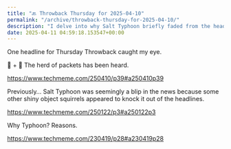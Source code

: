 ```yaml
---
title: "🔙 Throwback Thursday for 2025-04-10"
permalink: "/archive/throwback-thursday-for-2025-04-10/"
description: "I delve into why Salt Typhoon briefly faded from the headlines amid other distractions."
date: 2025-04-11 04:59:18.153547+00:00
---
```


<!-- buttondown-editor-mode: fancy --><p>One headline for Thursday Throwback caught my eye.</p><p>🧂 + 🛜 The herd of packets has been heard.</p><p><a target="_blank" rel="noopener noreferrer nofollow" href="https://www.techmeme.com/250410/p39#a250410p39">https://www.techmeme.com/250410/p39#a250410p39</a></p><p>Previously… Salt Typhoon was seemingly a blip in the news because some other shiny object squirrels appeared to knock it out of the headlines.</p><p><a target="_blank" rel="noopener noreferrer nofollow" href="https://www.techmeme.com/250122/p3#a250122p3">https://www.techmeme.com/250122/p3#a250122p3</a></p><p>Why Typhoon? Reasons.</p><p><a target="_blank" rel="noopener noreferrer nofollow" href="https://www.techmeme.com/230419/p28#a230419p28">https://www.techmeme.com/230419/p28#a230419p28</a></p><p></p><p></p>